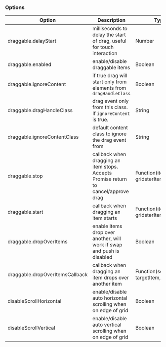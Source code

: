 ### Options

Option | Description | Type | Default
------------ | ------------- | ------------- | -------------
draggable.delayStart | milliseconds to delay the start of drag, useful for touch interaction | Number | 0
draggable.enabled | enable/disable draggable items | Boolean | false
draggable.ignoreContent | if true drag will start only from elements from `dragHandleClass` | Boolean | false
draggable.dragHandleClass | drag event only from this class. If `ignoreContent` is true. | String | 'drag-handler'
draggable.ignoreContentClass | default content class to ignore the drag event from | String | 'gridster-item-content'
draggable.stop | callback when dragging an item stops. Accepts Promise return to cancel/approve drag | Function(item, gridsterItem, event) | undefined
draggable.start | callback when dragging an item starts | Function(item, gridsterItem, event) | undefined
draggable.dropOverItems | enable items drop over another, will work if swap and push is disabled | Boolean | false
draggable.dropOverItemsCallback | callback when dragging an item drops over another item | Function(sourceItem, targetItem, grid) | undefined
disableScrollHorizontal | enable/disable auto horizontal scrolling when on edge of grid | Boolean | false
disableScrollVertical | enable/disable auto vertical scrolling when on edge of grid | Boolean | false
